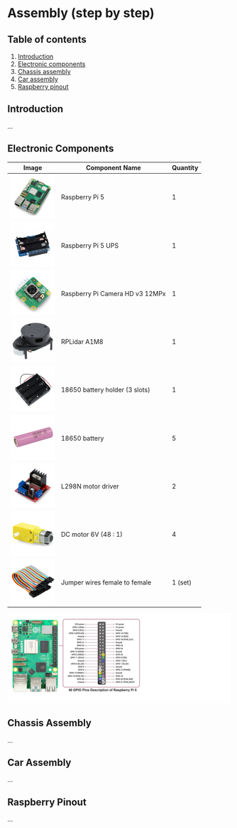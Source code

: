 # Assembly (step by step)

## Table of contents
1. [Introduction](#introduction)
2. [Electronic components](#electronic-components)
3. [Chassis assembly](#chassis-assembly)
4. [Car assembly](#car-assembly)
5. [Raspberry pinout](#pi-pinout)

## Introduction <a name="introduction">
...

## Electronic Components <a name="electronic-components"></a>
| Image                                   | Component Name     | Quantity |
|-----------------------------------------|--------------------|----------|
| <img src="imgs/raspberry-pi.png" width="100" /> | Raspberry Pi 5 | 1 |
| <img src="imgs/raspberry-pi-ups.png" width="100" /> | Raspberry Pi 5 UPS | 1 |
| <img src="imgs/raspberry-pi-camera.png" width="100" /> | Raspberry Pi Camera HD v3 12MPx | 1 |
| <img src="imgs/rplidar.png" width="100" /> | RPLidar A1M8 | 1 |
| <img src="imgs/18650-battery-holder.png" width="100" /> | 18650 battery holder (3 slots) | 1 |
| <img src="imgs/18650-battery.png" width="100" /> | 18650 battery | 5 |
| <img src="imgs/l298n.png" width="100" /> | L298N motor driver | 2 |
| <img src="imgs/dc-motor.png" width="100" /> | DC motor 6V (48 : 1) | 4 |
| <img src="imgs/jumper-wires.png" width="100" /> | Jumper wires female to female | 1 (set) |
<img src="./imgs/pinout.png" alt="raspberry-pi-pinout">

## Chassis Assembly <a name="chassis-assembly"></a>
...

## Car Assembly <a name="car-assembly"></a>
...

## Raspberry Pinout <a name="pi-pinout"></a>
...